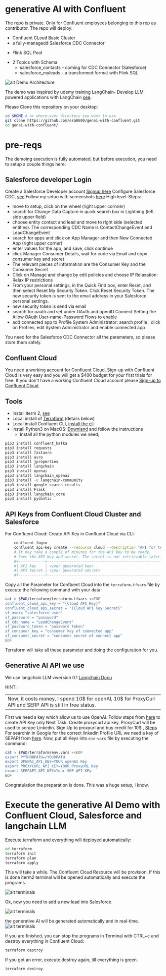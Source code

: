 # generative AI with Confluent 

The repo is private. Only for Confluent employees belonging to this rep as contributor.
The repo will deploy:
* Confluent CLoud Basic Cluster
* a fully-managedd Salesforce CDC Connector
+ Flink SQL Pool
* 2 Topics with Schema
    * salesforce_contacts - coming for CDC Connector (Salesforce)
    * salesforce_myleads - a transformed format with Flink SQL

![alt Demo Architecture](img/architecture.png)

The demo was inspired by udemy training  LangChain- Develop LLM powered applications with LangChain [see]([https://www.udemy.com/](https://www.udemy.com/course/langchain/)).

Please Clone this repository on your desktop:
```bash
cd $HOME # or where-ever directory you want to use
git clone https://github.com/ora0600/genai-with-confluent.git
cd genai-with-confluent/
```

# pre-reqs

The demoing execution is fully automated, but before execution, you need to setup a couple things here:

## Salesforce developer Login

Create a Salesforce Developer account [Signup here](https://developer.salesforce.com/signup)
Configure Salesforce CDC, [see](https://docs.confluent.io/cloud/current/connectors/cc-salesforce-source-cdc.html#quick-start)
Follow my setuo with screenshots [here](setup_salesforce.md)
High level-Steps:
* move to setup, click on the wheel (right upper cornner) 
* search for Change Data Capture in quick search box in Lightning (left side upper field)
* choose entity contact and lead and move to right side (selected entities). The corresponding CDC Name is ContactChangeEvent and LeadChangeEvent
* search for apps and click on App Manager and then New Connected App (right upper corner)
* enter values for the app, and save, click continue 
* click Manager Consumer Details, wait for code via Email and copy consumer key and secret 
* The relevant pieces of information are the Consumer Key and the Consumer Secret
* Click on Manage and change by edit policies and choose IP Relaxation: Relax IP restrictions
* From your personal settings, in the Quick Find box, enter Reset, and then select Reset My Security Token. Click Reset Security Token. The new security token is sent to the email address in your Salesforce personal settings.
* new security token is send via email
* search for oauth and set under OAuth and openID Connect Setting the Allow OAuth User-name-Password Flows to enable
* add connected app to Profile System Administrator: search profile , click on Profiles, edit System Administrator and enable connected app

You need for the Salesforce CDC Connector all the parameters, so please store them safely.

## Confluent Cloud

You need a working account for Confluent Cloud. Sign-up with Confluent Cloud is very easy and you will get a $400 budget for your first trials for free. If you don't have a working Confluent Cloud account please [Sign-up to Confluent Cloud](https://www.confluent.io/confluent-cloud/tryfree/?utm_campaign=tm.campaigns_cd.Q124_EMEA_Stream-Processing-Essentials&utm_source=marketo&utm_medium=workshop).

## Tools

* Install iterm 2, [see](https://iterm2.com/)
* Local install of [Terraform](https://www.terraform.io) (details below)
* Local install Confluent CLI, [install the cli](https://docs.confluent.io/confluent-cli/current/install.html) 
* install Python3 on MacOS: [Downland](https://www.python.org/downloads/macos/) and follow the instructions
    * Install all the python modules we need;
```bash
pip3 install confluent_kafka
pip3 install requests
pip3 install fastavro
pip3 install avro
pip3 install jproperties
pip3 install langchain
pip3 install openai
pip3 install langchain_openai
pip3 install -U langchain-community
pip3 install google-search-results
pip3 install Flask
pip3 install langchain_core
pip3 install pydantic
```

## API Keys from Confluent Cloud Cluster and Salesforce

For Confluent Cloud: Create API Key in Confluent Cloud via CLI:
```bash
    confluent login
    confluent api-key create --resource cloud --description "API for terraform"
    # It may take a couple of minutes for the API key to be ready.
    # Save the API key and secret. The secret is not retrievable later.
    #+------------+------------------------------------------------------------------+
    #| API Key    | <your generated key>                                             |
    #| API Secret | <your generated secret>                                          |
    #+------------+------------------------------------------------------------------+
```

Copy all the Parameter for Confluent Cloud into the `terraform.tfvars` file by execute the following command with your data:
```bash
cat > $PWD/terraform/terraform.tfvars <<EOF
confluent_cloud_api_key = "{Cloud API Key}"
confluent_cloud_api_secret = "{Cloud API Key Secret}"
sf_user= "salesforce user"
sf_password = "password"
sf_cdc_name = "LeadChangeEvent"
sf_password_token = "password token"
sf_consumer_key = "consumer key of connected app"
sf_consumer_secret = "consumer secret of connect app"
EOF
```
Terraform will take all these parameter and doing the configuraiton for you.

## Generative AI API we use

We use langchain LLM vwersion 0.1 [Langchain Docu](https://python.langchain.com/docs/get_started/introduction)

HINT:
<table><tr><td>Now, it costs money, I spend 10$ for openAI, 10$ for ProxyCurl API and SERP API is still in free status.</td></tr></table>

First we need a key which allow us to use OpenAI. Follow steps from [here](https://platform.openai.com/docs/quickstart?context=python) to create API Key only
Next Task: Create proxycurl api key. ProxyCurl will be used to scrape Linkedin. Sign Up to proxyurl and buy credit for 10$ , [Steps](https://nubela.co/proxycurl)
For searchin in Google for the correct linkedin Profile URL we need a key of SEPAPI from [here](https://serpapi.com/).
Now, put all Keys into `env-vars` file by executing the command:
```bash
cat > $PWD/terraform/env.vars <<EOF
export PYTHONPATH=/YOURPATH
export OPENAI_API_KEY=YOUR openAI Key
export PROXYCURL_API_KEY=YOUR ProxyURL Key
export SERPAPI_API_KEY=Your SRP API KEy
EOF
```

Congratulation the preparation is done. This was a huge setup, I know.

# Execute the generative AI Demo with Confluent Cloud, Salesforce and langchain LLM


Execute terraform and everything will deployed automatically:
```bash
cd terraform
terraform init
terraform plan
terraform apply
``` 

This will take a while. The Confluent Cloud Resource will be provision. If this is done iterm2 terminal will be opened automatically and execute the programs.

![alt terminals](img/terminals.png)

Ok, now you need to add a new lead into Salesforce.

![alt terminals](img/new_lead.png)

the generative AI will be generated automatically and in real-time.
![alt terminals](img/ice_breaker.png)

If you are finished, you can stop the programs in Terminal with CTRL+c and destroy everything in Confluent Cloud:
```bash
terraform destroy
``` 

If you got an error, execute destroy again, till everything is green.
```bash
terraform destroy
``` 


